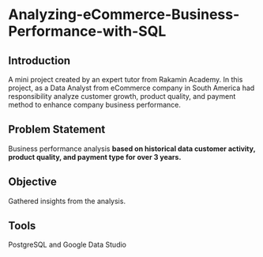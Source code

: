 # Analyzing-eCommerce-Business-Performance-with-SQL

## Introduction
A mini project created by an expert tutor from Rakamin Academy. In this project, as a Data Analyst from eCommerce company in South America had responsibility analyze customer growth, product quality, and payment method to enhance company business performance.

## Problem Statement
Business performance analysis **based on historical data customer activity, product quality, and payment type for over 3 years.**

## Objective
Gathered insights from the analysis.

## Tools
PostgreSQL and Google Data Studio


